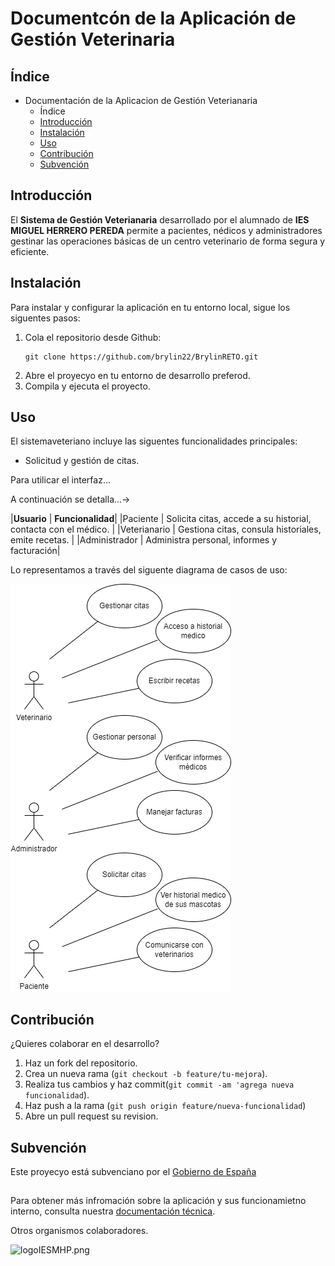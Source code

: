 # Documentcón de la Aplicación de Gestión Veterinaria

## Índice
+ Documentación de la Aplicacion de Gestión Veterianaria
  + Índice
  + [Introducción](https://github.com/brylin22/BrylinRETO/blob/main/README.md#introducci%C3%B3n)
  + [Instalación]()
  + [Uso](https://github.com/brylin22/BrylinRETO/blob/main/README.md#introducci%C3%B3n)
  + [Contribución](https://github.com/brylin22/BrylinRETO/blob/main/README.md#introducci%C3%B3n)
  + [Subvención](https://github.com/brylin22/BrylinRETO/blob/main/README.md#subvenci%C3%B3n)

## Introducción

El **Sistema de Gestión Veterianaria** desarrollado por el alumnado de **IES MIGUEL HERRERO PEREDA** permite a pacientes, nédicos y administradores gestinar las operaciones básicas de un centro veterinario de forma segura y eficiente. 

## Instalación

Para instalar y configurar la aplicación en tu entorno local, sigue los siguentes pasos:
    
  1.  Cola el repositorio desde Github:
        ```console
        git clone https://github.com/brylin22/BrylinRETO.git
        ```
  2. Abre el proyecyo en tu entorno de desarrollo preferod.
  3. Compila y ejecuta el proyecto. 

## Uso
El sistemaveteriano incluye las siguentes funcionalidades principales:
  + Solicitud y gestión de citas. 


Para utilicar el interfaz...

A continuación se detalla...->


|**Usuario**   | **Funcionalidad**|
|Paciente      | Solicita citas, accede a su historial, contacta con el médico. |
|Veterianario  | Gestiona citas, consula historiales, emite recetas. |
|Administrador | Administra personal, informes y facturación|

Lo representamos a través del siguente diagrama de casos de uso:

![Diagrama.png](entornos/diagrama.png)

## Contribución
¿Quieres colaborar en el desarrollo?
  1. Haz un fork del repositorio.
  2. Crea un nueva rama (`git checkout -b feature/tu-mejora`).
  3. Realiza tus cambios y haz commit(`git commit -am 'agrega nueva funcionalidad`).
  4. Haz push a la rama (`git push origin feature/nueva-funcionalidad`)
  5. Abre un pull request su revision.

## Subvención

Este proyecyo está subvenciano por el [Gobierno de España](https://www.infosubvenciones.es/bdnsrans/GE/es/inicio)
##
Para obtener más infromación sobre la aplicación y sus funcionamietno interno, consulta nuestra [documentación técnica](documentacion-tecnica.md).

Otros organismos colaboradores. 

![logoIESMHP.png](https://www.educantabria.es/documents/8911298/8913497/logoIESMHP.png)
